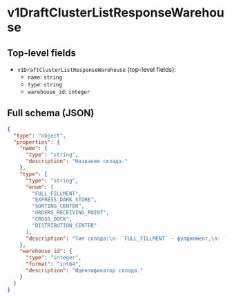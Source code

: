 # v1DraftClusterListResponseWarehouse

## Top-level fields
- `v1DraftClusterListResponseWarehouse` (top-level fields):
  - `name`: `string`
  - `type`: `string`
  - `warehouse_id`: `integer`

## Full schema (JSON)
```json
{
  "type": "object",
  "properties": {
    "name": {
      "type": "string",
      "description": "Название склада."
    },
    "type": {
      "type": "string",
      "enum": [
        "FULL_FILLMENT",
        "EXPRESS_DARK_STORE",
        "SORTING_CENTER",
        "ORDERS_RECEIVING_POINT",
        "CROSS_DOCK",
        "DISTRIBUTION_CENTER"
      ],
      "description": "Тип склада:\n- `FULL_FILLMENT` — фулфилмент,\n- `EXPRESS_DARK_STORE` — даркстор,\n- `SORTING_CENTER` — сортировочный центр,\n- `ORDERS_RECEIVING_POINT` — пункт приёма заказов,\n- `CROSS_DOCK` — кросс-докинг,\n- `DISTRIBUTION_CENTER` — распределительный центр.\n"
    },
    "warehouse_id": {
      "type": "integer",
      "format": "int64",
      "description": "Идентификатор склада."
    }
  }
}
```
